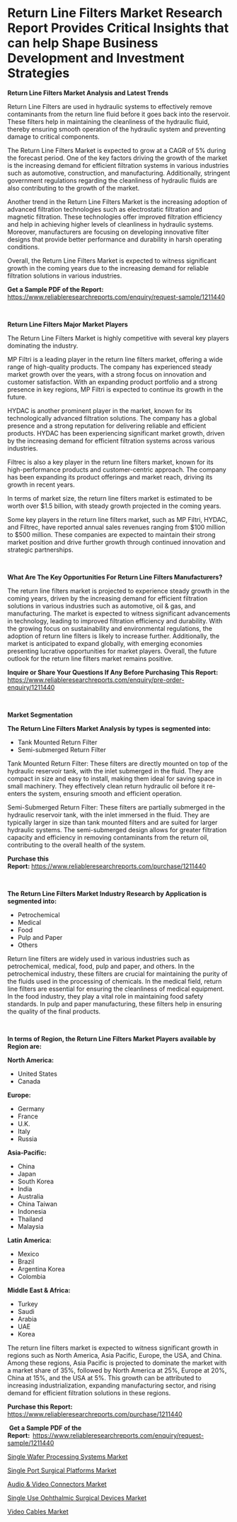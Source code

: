 <p><h1>Return Line Filters Market Research Report Provides Critical Insights that can help Shape Business Development and Investment Strategies</h1></p><p><strong>Return Line Filters Market Analysis and Latest Trends</strong></p>
<p><p>Return Line Filters are used in hydraulic systems to effectively remove contaminants from the return line fluid before it goes back into the reservoir. These filters help in maintaining the cleanliness of the hydraulic fluid, thereby ensuring smooth operation of the hydraulic system and preventing damage to critical components.</p><p>The Return Line Filters Market is expected to grow at a CAGR of 5% during the forecast period. One of the key factors driving the growth of the market is the increasing demand for efficient filtration systems in various industries such as automotive, construction, and manufacturing. Additionally, stringent government regulations regarding the cleanliness of hydraulic fluids are also contributing to the growth of the market.</p><p>Another trend in the Return Line Filters Market is the increasing adoption of advanced filtration technologies such as electrostatic filtration and magnetic filtration. These technologies offer improved filtration efficiency and help in achieving higher levels of cleanliness in hydraulic systems. Moreover, manufacturers are focusing on developing innovative filter designs that provide better performance and durability in harsh operating conditions.</p><p>Overall, the Return Line Filters Market is expected to witness significant growth in the coming years due to the increasing demand for reliable filtration solutions in various industries.</p></p>
<p><strong>Get a Sample PDF of the Report:&nbsp;</strong> <a href="https://www.reliableresearchreports.com/enquiry/request-sample/1211440">https://www.reliableresearchreports.com/enquiry/request-sample/1211440</a></p>
<p>&nbsp;</p>
<p><strong>Return Line Filters Major Market Players</strong></p>
<p><p>The Return Line Filters Market is highly competitive with several key players dominating the industry. </p><p>MP Filtri is a leading player in the return line filters market, offering a wide range of high-quality products. The company has experienced steady market growth over the years, with a strong focus on innovation and customer satisfaction. With an expanding product portfolio and a strong presence in key regions, MP Filtri is expected to continue its growth in the future.</p><p>HYDAC is another prominent player in the market, known for its technologically advanced filtration solutions. The company has a global presence and a strong reputation for delivering reliable and efficient products. HYDAC has been experiencing significant market growth, driven by the increasing demand for efficient filtration systems across various industries.</p><p>Filtrec is also a key player in the return line filters market, known for its high-performance products and customer-centric approach. The company has been expanding its product offerings and market reach, driving its growth in recent years.</p><p>In terms of market size, the return line filters market is estimated to be worth over $1.5 billion, with steady growth projected in the coming years. </p><p>Some key players in the return line filters market, such as MP Filtri, HYDAC, and Filtrec, have reported annual sales revenues ranging from $100 million to $500 million. These companies are expected to maintain their strong market position and drive further growth through continued innovation and strategic partnerships.</p></p>
<p>&nbsp;</p>
<p><strong>What Are The Key Opportunities For Return Line Filters Manufacturers?</strong></p>
<p><p>The return line filters market is projected to experience steady growth in the coming years, driven by the increasing demand for efficient filtration solutions in various industries such as automotive, oil & gas, and manufacturing. The market is expected to witness significant advancements in technology, leading to improved filtration efficiency and durability. With the growing focus on sustainability and environmental regulations, the adoption of return line filters is likely to increase further. Additionally, the market is anticipated to expand globally, with emerging economies presenting lucrative opportunities for market players. Overall, the future outlook for the return line filters market remains positive.</p></p>
<p><strong>Inquire or Share Your Questions If Any Before Purchasing This Report:</strong> <a href="https://www.reliableresearchreports.com/enquiry/pre-order-enquiry/1211440">https://www.reliableresearchreports.com/enquiry/pre-order-enquiry/1211440</a></p>
<p>&nbsp;</p>
<p><strong>Market Segmentation</strong></p>
<p><strong>The Return Line Filters Market Analysis by types is segmented into:</strong></p>
<p><ul><li>Tank Mounted Return Filter</li><li>Semi-submerged Return Filter</li></ul></p>
<p><p>Tank Mounted Return Filter: These filters are directly mounted on top of the hydraulic reservoir tank, with the inlet submerged in the fluid. They are compact in size and easy to install, making them ideal for saving space in small machinery. They effectively clean return hydraulic oil before it re-enters the system, ensuring smooth and efficient operation.</p><p>Semi-Submerged Return Filter: These filters are partially submerged in the hydraulic reservoir tank, with the inlet immersed in the fluid. They are typically larger in size than tank mounted filters and are suited for larger hydraulic systems. The semi-submerged design allows for greater filtration capacity and efficiency in removing contaminants from the return oil, contributing to the overall health of the system.</p></p>
<p><strong>Purchase this Report:&nbsp;</strong><a href="https://www.reliableresearchreports.com/purchase/1211440">https://www.reliableresearchreports.com/purchase/1211440</a></p>
<p>&nbsp;</p>
<p><strong>The Return Line Filters Market Industry Research by Application is segmented into:</strong></p>
<p><ul><li>Petrochemical</li><li>Medical</li><li>Food</li><li>Pulp and Paper</li><li>Others</li></ul></p>
<p><p>Return line filters are widely used in various industries such as petrochemical, medical, food, pulp and paper, and others. In the petrochemical industry, these filters are crucial for maintaining the purity of the fluids used in the processing of chemicals. In the medical field, return line filters are essential for ensuring the cleanliness of medical equipment. In the food industry, they play a vital role in maintaining food safety standards. In pulp and paper manufacturing, these filters help in ensuring the quality of the final products.</p></p>
<p>&nbsp;</p>
<p><strong>In terms of Region, the Return Line Filters Market Players available by Region are:</strong></p>
<p>
    <p> <strong> North America: </strong>
        <ul>
            <li>United States</li>
            <li>Canada</li>
        </ul>
        </p> 
    <p> <strong> Europe: </strong>
        <ul>
            <li>Germany</li>
            <li>France</li>
            <li>U.K.</li>
            <li>Italy</li>
            <li>Russia</li>
        </ul>
        </p> 
    <p> <strong> Asia-Pacific: </strong>
        <ul>
            <li>China</li>
            <li>Japan</li>
            <li>South Korea</li>
            <li>India</li>
            <li>Australia</li>
            <li>China Taiwan</li>
            <li>Indonesia</li>
            <li>Thailand</li>
            <li>Malaysia</li>
        </ul>
        </p> 
    <p> <strong> Latin America: </strong>
        <ul>
            <li>Mexico</li>
            <li>Brazil</li>
            <li>Argentina Korea</li>
            <li>Colombia</li>
        </ul>
        </p> 
    <p> <strong> Middle East & Africa: </strong>
        <ul>
            <li>Turkey</li>
            <li>Saudi</li>
            <li>Arabia</li>
            <li>UAE</li>
            <li>Korea</li>
        </ul>
    </p>
    </p>
<p><p>The return line filters market is expected to witness significant growth in regions such as North America, Asia Pacific, Europe, the USA, and China. Among these regions, Asia Pacific is projected to dominate the market with a market share of 35%, followed by North America at 25%, Europe at 20%, China at 15%, and the USA at 5%. This growth can be attributed to increasing industrialization, expanding manufacturing sector, and rising demand for efficient filtration solutions in these regions.</p></p>
<p><strong>Purchase this Report: </strong><a href="https://www.reliableresearchreports.com/purchase/1211440">https://www.reliableresearchreports.com/purchase/1211440</a></p>
<p>&nbsp;<strong>Get a Sample PDF of the Report:&nbsp;&nbsp;</strong><a href="https://www.reliableresearchreports.com/enquiry/request-sample/1211440">https://www.reliableresearchreports.com/enquiry/request-sample/1211440</a></p>
<p><strong></strong></p>
<p><p><a href="https://medium.com/@katherineince77/decoding-single-wafer-processing-systems-market-metrics-market-share-trends-and-growth-patterns-a56beba7448a">Single Wafer Processing Systems Market</a></p><p><a href="https://medium.com/@katherineince77/single-port-surgical-platforms-market-comprehensive-assessment-by-type-application-and-geography-521aaee333b4">Single Port Surgical Platforms Market</a></p><p><a href="https://github.com/nicholepatriciadoylenwnrjr0/Market-Research-Report-List-1/blob/main/audio-video-connectors-market.md">Audio & Video Connectors Market</a></p><p><a href="https://medium.com/p/940c210a0aef/edit">Single Use Ophthalmic Surgical Devices Market</a></p><p><a href="https://github.com/gamblestampleyjenny50m5sl6/Market-Research-Report-List-1/blob/main/video-cables-market.md">Video Cables Market</a></p></p>